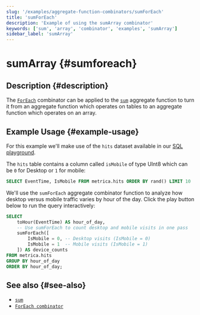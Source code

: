 ```yaml
---
slug: '/examples/aggregate-function-combinators/sumForEach'
title: 'sumForEach'
description: 'Example of using the sumArray combinator'
keywords: ['sum', 'array', 'combinator', 'examples', 'sumArray']
sidebar_label: 'sumArray'
---
```


# sumArray {#sumforeach}

## Description {#description}

The [`ForEach`](/sql-reference/aggregate-functions/combinators#-foreach) combinator
can be applied to the [`sum`](/sql-reference/aggregate-functions/reference/sum) aggregate function to turn it from an aggregate
function which operates on tables to an aggregate function which operates on 
an array.

## Example Usage {#example-usage}

For this example we'll make use of the `hits` dataset available in our [SQL playground](https://sql.clickhouse.com/).

The `hits` table contains a column called `isMobile` of type UInt8 which can be 
`0` for Desktop or `1` for mobile:

```sql runnable
SELECT EventTime, IsMobile FROM metrica.hits ORDER BY rand() LIMIT 10
```

We'll use the `sumForEach` aggregate combinator function to analyze how 
desktop versus mobile traffic varies by hour of the day. Click the play button 
below to run the query interactively:

```sql runnable
SELECT
    toHour(EventTime) AS hour_of_day,
    -- Use sumForEach to count desktop and mobile visits in one pass
    sumForEach([
        IsMobile = 0, -- Desktop visits (IsMobile = 0)
        IsMobile = 1  -- Mobile visits (IsMobile = 1)
    ]) AS device_counts
FROM metrica.hits
GROUP BY hour_of_day
ORDER BY hour_of_day;
```

## See also {#see-also}
- [`sum`](/sql-reference/aggregate-functions/reference/sum)
- [`ForEach combinator`](/sql-reference/aggregate-functions/combinators#-foreach)
